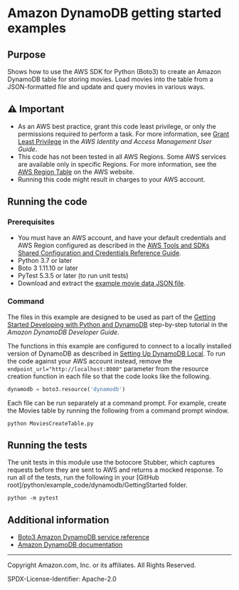# Amazon DynamoDB getting started examples

## Purpose

Shows how to use the AWS SDK for Python (Boto3) to create an Amazon DynamoDB 
table for storing movies. Load movies into the table from a JSON-formatted file 
and update and query movies in various ways.

## ⚠ Important

- As an AWS best practice, grant this code least privilege, or only the 
  permissions required to perform a task. For more information, see 
  [Grant Least Privilege](https://docs.aws.amazon.com/IAM/latest/UserGuide/best-practices.html#grant-least-privilege) 
  in the *AWS Identity and Access Management 
  User Guide*.
- This code has not been tested in all AWS Regions. Some AWS services are 
  available only in specific Regions. For more information, see the 
  [AWS Region Table](https://aws.amazon.com/about-aws/global-infrastructure/regional-product-services/)
  on the AWS website.
- Running this code might result in charges to your AWS account.

## Running the code

### Prerequisites

- You must have an AWS account, and have your default credentials and AWS Region
  configured as described in the [AWS Tools and SDKs Shared Configuration and
  Credentials Reference Guide](https://docs.aws.amazon.com/credref/latest/refdocs/creds-config-files.html).
- Python 3.7 or later
- Boto 3 1.11.10 or later
- PyTest 5.3.5 or later (to run unit tests)
- Download and extract the 
  [example movie data JSON file](https://docs.aws.amazon.com/amazondynamodb/latest/developerguide/samples/moviedata.zip). 

### Command

The files in this example are designed to be used as part of the 
[Getting Started Developing with Python and DynamoDB](https://docs.aws.amazon.com/amazondynamodb/latest/developerguide/GettingStarted.Python.html) step-by-step
tutorial in the *Amazon DynamoDB Developer Guide*.

The functions in this example are configured to connect to a locally installed
version of DynamoDB as described in [Setting Up DynamoDB Local](https://docs.aws.amazon.com/amazondynamodb/latest/developerguide/DynamoDBLocal.html).
To run the code against your AWS account instead, remove the 
`endpoint_url="http://localhost:8000"` parameter from the resource creation 
function in each file so that the code looks like the following. 

```python
dynamodb = boto3.resource('dynamodb')
``` 

Each file can be run separately at a command prompt. For example, create the
Movies table by running the following from a command prompt window.

```commandline
python MoviesCreateTable.py
```  

## Running the tests

The unit tests in this module use the botocore Stubber, which captures requests before 
they are sent to AWS and returns a mocked response. To run all of the tests, 
run the following in your [GitHub root]/python/example_code/dynamodb/GettingStarted 
folder.

```commandline
python -m pytest
```

## Additional information

- [Boto3 Amazon DynamoDB service reference](https://boto3.amazonaws.com/v1/documentation/api/latest/reference/services/dynamodb.html)
- [Amazon DynamoDB documentation](https://docs.aws.amazon.com/dynamodb)

---
Copyright Amazon.com, Inc. or its affiliates. All Rights Reserved.

SPDX-License-Identifier: Apache-2.0
